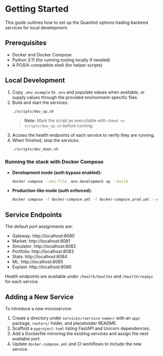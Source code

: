 # Getting Started

This guide outlines how to set up the Quantisti options trading backend services for local development.

## Prerequisites
- Docker and Docker Compose
- Python 3.11 (for running tooling locally if needed)
- A POSIX-compatible shell (for helper scripts)

## Local Development
1. Copy `.env.example` to `.env` and populate values when available, or supply values through the provided environment-specific files.
2. Build and start the services:
   ```bash
   ./scripts/dev_up.sh
   ```
   > **Note:** Mark the script as executable with `chmod +x scripts/dev_up.sh` before running.
3. Access the health endpoints of each service to verify they are running.
4. When finished, stop the services:
   ```bash
   ./scripts/dev_down.sh
   ```

### Running the stack with Docker Compose
- **Development mode (auth bypass enabled):**
  ```bash
  docker compose --env-file .env.development up --build
  ```
- **Production-like mode (auth enforced):**
  ```bash
  docker compose -f docker-compose.yml -f docker-compose.prod.yml --env-file .env.production up --build
  ```

## Service Endpoints
The default port assignments are:
- Gateway: http://localhost:8080
- Market: http://localhost:8081
- Simulator: http://localhost:8082
- Portfolio: http://localhost:8083
- Stats: http://localhost:8084
- ML: http://localhost:8085
- Explain: http://localhost:8086

Health endpoints are available under `/health/healthz` and `/health/readyz` for each service.

## Adding a New Service
To introduce a new microservice:
1. Create a directory under `services/<service-name>/` with an `app/` package, `routers/` folder, and placeholder README.
2. Scaffold a `pyproject.toml` listing FastAPI and Uvicorn dependencies.
3. Add a Dockerfile mirroring the existing services and assign the next available port.
4. Update `docker-compose.yml` and CI workflows to include the new service.
